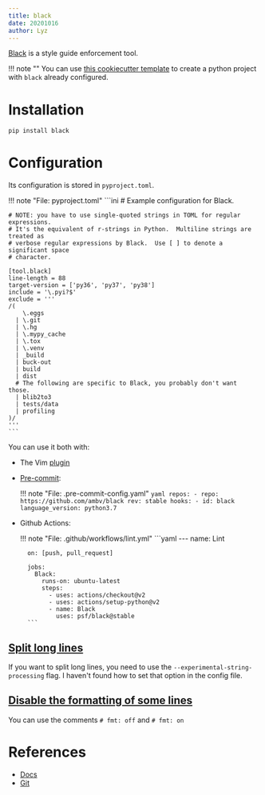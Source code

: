 ```yaml
---
title: black
date: 20201016
author: Lyz
---
```


[Black](https://black.readthedocs.io/en/stable/) is a style guide enforcement
tool.

!!! note ""
    You can use [this cookiecutter
    template](https://github.com/lyz-code/cookiecutter-python-project) to create
    a python project with `black` already configured.

# Installation

```bash
pip install black
```

# Configuration

Its configuration is stored in `pyproject.toml`.

!!! note "File: pyproject.toml"
    ```ini
    # Example configuration for Black.

    # NOTE: you have to use single-quoted strings in TOML for regular expressions.
    # It's the equivalent of r-strings in Python.  Multiline strings are treated as
    # verbose regular expressions by Black.  Use [ ] to denote a significant space
    # character.

    [tool.black]
    line-length = 88
    target-version = ['py36', 'py37', 'py38']
    include = '\.pyi?$'
    exclude = '''
    /(
        \.eggs
      | \.git
      | \.hg
      | \.mypy_cache
      | \.tox
      | \.venv
      | _build
      | buck-out
      | build
      | dist
      # The following are specific to Black, you probably don't want those.
      | blib2to3
      | tests/data
      | profiling
    )/
    '''
    ```

You can use it both with:

* The Vim [plugin](/docs/vim_plugins.md#black)

* [Pre-commit](/docs/devops/ci.md#configuring-pre-commit):

    !!! note "File: .pre-commit-config.yaml"
        ```yaml
        repos:
        - repo: https://github.com/ambv/black
          rev: stable
          hooks:
            - id: black
              language_version: python3.7
        ```

* Github Actions:

    !!! note "File: .github/workflows/lint.yml"
        ```yaml
        ---
        name: Lint

        on: [push, pull_request]

        jobs:
          Black:
            runs-on: ubuntu-latest
            steps:
              - uses: actions/checkout@v2
              - uses: actions/setup-python@v2
              - name: Black
                uses: psf/black@stable
        ```

## [Split long lines](https://github.com/psf/black/issues/1787)

If you want to split long lines, you need to use the
`--experimental-string-processing` flag. I haven't found how to set that option
in the config file.

## [Disable the formatting of some lines](https://github.com/psf/black/issues/451)

You can use the comments `# fmt: off` and `# fmt: on`

# References

* [Docs](https://black.readthedocs.io/en/stable/)
* [Git](https://github.com/psf/black)
